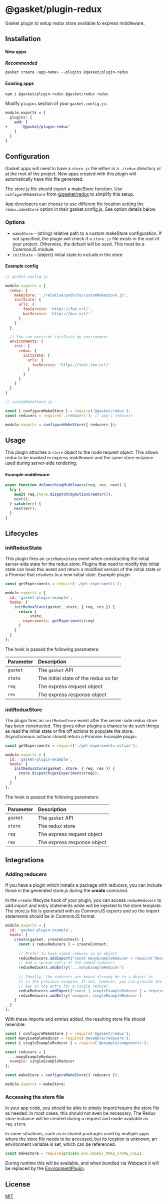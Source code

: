 # @gasket/plugin-redux

Gasket plugin to setup redux store available to express middleware.

## Installation

#### New apps

***Recommended***

```sh
gasket create <app-name> --plugins @gasket/plugin-redux
```

#### Existing apps

```sh
npm i @gasket/plugin-redux @gasket/redux redux
```

Modify `plugins` section of your `gasket.config.js`:

```diff
module.exports = {
  plugins: {
    add: [
+      '@gasket/plugin-redux'
    ]
  }
}
```

## Configuration

Gasket apps will need to have a `store.js` file either in a `./redux` directory
or at the root of the project. New apps created with this plugin will
automatically have this file generated.

The store.js file should export a makeStore function. Use `configureMakeStore`
from [@gasket/redux] to simplify this setup.

App developers can choose to use different file location setting the
`redux.makeStore` option in their gasket.config.js. See option details below.

### Options

- `makeStore` - (string) relative path to a custom makeStore configuration. If
  not specified, the plugin will check if a `store.js` file exists in the root
  of your project. Otherwise, the default will be used. This must be a CommonJS
  module.
- `initState` - (object) initial state to include in the store

#### Example config

```js
// gasket.config.js

module.exports = {
  redux: {
    makeStore: './relative/path/to/customMakeStore.js',
    initState: {
      urls: {
        fooService: 'https://foo.url/',
        barService: 'https://bar.url/'
      }
    }
  },

  // You can override initState by environment
  environments: {
    test: {
      redux: {
        initState: {
          urls: {
            fooService: 'https://test.foo.url/'
          }
        }
      }
    }
  }
}
```

```js
// customMakeStore.js

const { configureMakeStore } = require('@gasket/redux');
const reducers = require('./reducers'); // app's reducers

module.exports = configureMakeStore({ reducers });
```

## Usage

This plugin attaches a `store` object to the node request object. This allows
redux to be invoked in express middleware and the same store instance used
during server-side rendering.

#### Example middleware

```js
async function doSomethingMiddleware(req, res, next) {
  try {
    await req.store.dispatch(myActionCreator());
    next();
  } catch(err) {
    next(err);
  }
}
```

## Lifecycles

### initReduxState

This plugin fires an `initReduxState` event when constructing the initial
server-side state for the redux store. Plugins that need to modify this initial
state can hook this event and return a modified version of the initial state or
a Promise that resolves to a new initial state. Example plugin:

```js
const getExperiments = require('./get-experiments');

module.exports = {
  id: 'gasket-plugin-example',
  hooks: {
    initReduxState(gasket, state, { req, res }) {
      return {
        ...state,
        experiments: getExperiments(req)
      }
    }
  }
};
```

The hook is passed the following parameters:

| Parameter | Description                           |
|:----------|:--------------------------------------|
| `gasket`  | The `gasket` API                      |
| `state`   | The initial state of the redux so far |
| `req`     | The express request object            |
| `res`     | The express response object           |

### initReduxStore

The plugin fires an `initReduxStore` event after the server-side redux store has
been constructed. This gives other plugins a chance to do such things as read
the initial state or fire off actions to populate the store. Asynchronous
actions should return a Promise. Example plugin:

```js
const getExperiments = require('./get-experiments-action');

module.exports = {
  id: 'gasket-plugin-example',
  hooks: {
    initReduxStore(gasket, store, { req, res }) {
      store.dispatch(getExperiments(req));
    }
  }
};
```

The hook is passed the following parameters:

| Parameter | Description                 |
|:----------|:----------------------------|
| `gasket`  | The `gasket` API            |
| `store`   | The redux store             |
| `req`     | The express request object  |
| `res`     | The express response object |

## Integrations

### Adding reducers

If you have a plugin which installs a package with reducers, you can
include those in the generated store.js during the **create** command.

In the `create` lifecycle hook of your plugin, you can access
`reduxReducers` to add import and entry statements while will be injected
to the store template. The store.js file is generated with as CommonJS
exports and so the import statements should be in CommonJS format.

```js
module.exports = {
  id: 'gasket-plugin-example',
  hooks: {
    create(gasket, createContext) {
      const { reduxReducers } = createContext;
      
      // Prefer to have named reduces in an object
      reduxReducers.addImport("const manyExampleReducer = require('@example/reducers');")
      // Add a spread entry of the named reducers
      reduxReducers.addEntry('...manyExampleReducer')
      
      // Ideally, the reducers are keyed already be in a object as
      // in the previous example. If not, however, you can provide the
      // key in the entry for a single reducer.
      reduxReducers.addImport("const { singleExampleReducer } = require('@example/components');")
      reduxReducers.addEntry('example: singleExampleReducer')      
    }
  }
};
```

With these imports and entries added, the resulting store file should
resemble:

```js
const { configureMakeStore } = require('@gasket/redux');
const manyExampleReducer = require('@example/reducers');
const { singleExampleReducer } = require('@example/components');

const reducers = {
  ...manyExampleReducer,
  example: singleExampleReducer
};

const makeStore = configureMakeStore({ reducers });

module.exports = makeStore;
```

### Accessing the store file

In your app code, you should be able to simply import/require the store
file as needed. In most cases, this should not even be necessary. The
Redux store instance will be created during a request and made available
as `req.store`.

In some situations, such as in shared packages used by multiple apps
where the store file needs to be accessed, but its location is unknown,
an environment variable is set, which can be referenced.

```js
const makeStore = require(process.env.GASKET_MAKE_STORE_FILE);
```

During runtime this will be available, and when bundled via Webpack it
will be replaced by the [EnvironmentPlugin].

## License

[MIT](./LICENSE.md)

<!-- LINKS -->

[@gasket/redux]:/packages/gasket-redux/README.md#gasketredux
[EnvironmentPlugin]:https://webpack.js.org/plugins/environment-plugin/
